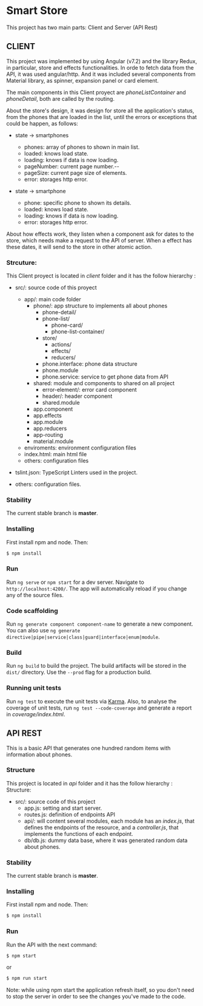 # Smart Store

This project has two main parts: Client and Server (API Rest)

## CLIENT
This project was implemented by using Angular (v7.2) and the library Redux, in particular, store and effects functionalities.
In orde to fetch data from the API, it was used angular/http.
And it was included several components from Material library, as spinner, expansion panel or card element.

The main components in this Client proyect are *phoneListContainer* and *phoneDetail*, both are called by the routing.

About the store's design, it was design for store all the application's status, from the phones that are loaded in the list, until the errors or exceptions that could be happen, as follows:

* state -> smartphones
   * phones: array of phones to shown in main list.
   * loaded: knows load state.
   * loading: knows if data is now loading.
   * pageNumber: current page number.--
   * pageSize: current page size of elements.
   * error: storages http error.

* state -> smartphone
   * phone: specific phone to shown its details.
   * loaded: knows load state.
   * loading: knows if data is now loading.
   * error: storages http error.
   
About how effects work, they listen when a component ask for dates to the store, which needs make a request to the API of server.
When a effect has these dates, it will send to the store in other atomic action.
      

   ### Strcuture:
         
   This Client proyect is located in *client* folder and it has the follow hierarchy :
   
   * src/: source code of this proyect
        * app/: main code folder
            * phone/: app structure to implements all about phones
                * phone-detail/
                * phone-list/
                    * phone-card/
                    * phone-list-container/
                * store/ 
                    * actions/
                    * effects/
                    * reducers/
                * phone.interface: phone data structure 
                * phone.module
                * phone.service: service to get phone data from API
            * shared: module and components to shared on all project
                * error-element/: error card component
                * header/: header component
                * shared.module
            * app.component
            * app.effects
            * app.module
            * app.reducers
            * app-routing
            * material.module
        * enviroments: environment configuration files
        * index.html: main html file
        * others: configuration files
   
   * tslint.json: TypeScript Linters used in the project.
   * others: configuration files.
   
 ### Stability 
  The current stable branch is **master**.
      
  ### Installing
 
 First install npm and node. Then:
 
 ```bash
 $ npm install
 ```

### Run

Run `ng serve` or `npm start` for a dev server. Navigate to `http://localhost:4200/`. The app will automatically reload if you change any of the source files.

### Code scaffolding

Run `ng generate component component-name` to generate a new component. You can also use `ng generate directive|pipe|service|class|guard|interface|enum|module`.

### Build

Run `ng build` to build the project. The build artifacts will be stored in the `dist/` directory. Use the `--prod` flag for a production build.

### Running unit tests
Run `ng test` to execute the unit tests via [Karma](https://karma-runner.github.io).
Also, to analyse the coverage of unit tests, run `ng test --code-coverage` and generate a report in *coverage/index.html*.

## API REST
   This is a basic API that generates one hundred random items with information about phones.
   
### Structure
   This project is located in *api* folder and it has the follow hierarchy :
   Structure:
   * src/: source code of this project
      * app.js: setting and start server.
      * routes.js: definition of endpoints API
      * api/: will content several modules, each module has an *index.js*, that defines the endpoints of the resource, and a *controller.js*, that implements the functions of each endpoint.
      * db/db.js: dummy data base, where it was generated random data about phones.
   
### Stability 
  The current stable branch is **master**.
      
### Installing
   
   First install npm and node. Then:
   
   ```bash
   $ npm install
   ```

### Run

   Run the API with the next command:

```bash
$ npm start
```
or
```bash
$ npm run start
```

Note: while using npm start the application refresh itself, so you don't need to stop the server in order to see the changes you've made to the code.